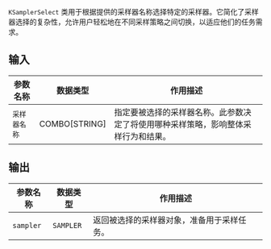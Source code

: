 
`KSamplerSelect` 类用于根据提供的采样器名称选择特定的采样器。它简化了采样器选择的复杂性，允许用户轻松地在不同采样策略之间切换，以适应他们的任务需求。

## 输入

| 参数名称       | 数据类型 | 作用描述                                     |
| -------------- | -------- | -------------------------------------------- |
| `采样器名称` | COMBO[STRING] | 指定要被选择的采样器名称。此参数决定了将使用哪种采样策略，影响整体采样行为和结果。 |

## 输出

| 参数名称 | 数据类型 | 作用描述                                     |
| -------- | -------- | -------------------------------------------- |
| `sampler` | `SAMPLER` | 返回被选择的采样器对象，准备用于采样任务。 |
